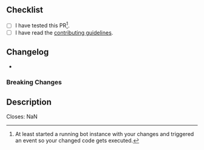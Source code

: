 <!--
  There are several guidelines you should follow in order for your
  Pull Request to be merged and all of them need to be checked 
-->
## Checklist
- [ ] I have tested this PR[^1].
- [ ] I have read the [contributing guidelines](https://github.com/Javacord/Javacord/blob/master/.github/CONTRIBUTING.md).

<!-- 
Write down the changes this PR introduces. 
If there are breaking changes list them separately.
Please try to begin your change with one of the following words: Added, Improved, Fixed, Changed, Removed, Deprecated 
-->
## Changelog
- 

### Breaking Changes

<!-- 
A brief description of what this PR is about if the title is not sufficient
-->
## Description

<!-- Replace "NaN" with an issue number if this is a response to an issue -->
Closes: NaN

[^1]: At least started a running bot instance with your changes and triggered an event so your changed code gets executed.